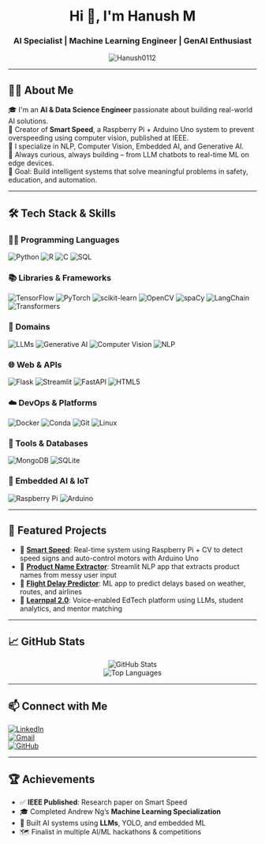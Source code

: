 <h1 align="center">Hi 👋, I'm Hanush M</h1>
<h3 align="center">AI Specialist | Machine Learning Engineer | GenAI Enthusiast</h3>

<p align="center">
  <img src="https://komarev.com/ghpvc/?username=Hanush0112&label=Profile%20views&color=0e75b6&style=flat" alt="Hanush0112" />
</p>

---

## 🧑‍💻 About Me

🎓 I'm an **AI & Data Science Engineer** passionate about building real-world AI solutions.  
🚗 Creator of **Smart Speed**, a Raspberry Pi + Arduino Uno system to prevent overspeeding using computer vision, published at IEEE.  
🤖 I specialize in NLP, Computer Vision, Embedded AI, and Generative AI.  
🧠 Always curious, always building – from LLM chatbots to real-time ML on edge devices.  
🎯 Goal: Build intelligent systems that solve meaningful problems in safety, education, and automation.

---

## 🛠️ Tech Stack & Skills

### 👨‍💻 Programming Languages
![Python](https://img.shields.io/badge/Python-3776AB?style=for-the-badge&logo=python&logoColor=white)
![R](https://img.shields.io/badge/R-276DC3?style=for-the-badge&logo=r&logoColor=white)
![C](https://img.shields.io/badge/C-00599C?style=for-the-badge&logo=c&logoColor=white)
![SQL](https://img.shields.io/badge/SQL-336791?style=for-the-badge&logo=postgresql&logoColor=white)

### 📚 Libraries & Frameworks
![TensorFlow](https://img.shields.io/badge/TensorFlow-FF6F00?style=for-the-badge&logo=tensorflow&logoColor=white)
![PyTorch](https://img.shields.io/badge/PyTorch-EE4C2C?style=for-the-badge&logo=PyTorch&logoColor=white)
![scikit-learn](https://img.shields.io/badge/scikit--learn-F7931E?style=for-the-badge&logo=scikit-learn&logoColor=white)
![OpenCV](https://img.shields.io/badge/OpenCV-27338e?style=for-the-badge&logo=opencv&logoColor=white)
![spaCy](https://img.shields.io/badge/spaCy-09A3D5?style=for-the-badge&logo=spacy&logoColor=white)
![LangChain](https://img.shields.io/badge/LangChain-000000?style=for-the-badge&logo=langchain&logoColor=white)
![Transformers](https://img.shields.io/badge/HuggingFace_Transformers-FFD21F?style=for-the-badge&logo=huggingface&logoColor=black)

### 🧠 Domains
![LLMs](https://img.shields.io/badge/LLMs-100000?style=for-the-badge&logo=OpenAI&logoColor=white)
![Generative AI](https://img.shields.io/badge/Generative%20AI-ff66cc?style=for-the-badge&logo=openai&logoColor=white)
![Computer Vision](https://img.shields.io/badge/Computer%20Vision-blueviolet?style=for-the-badge)
![NLP](https://img.shields.io/badge/NLP-lightblue?style=for-the-badge)

### 🌐 Web & APIs
![Flask](https://img.shields.io/badge/Flask-000000?style=for-the-badge&logo=flask&logoColor=white)
![Streamlit](https://img.shields.io/badge/Streamlit-FF4B4B?style=for-the-badge&logo=streamlit&logoColor=white)
![FastAPI](https://img.shields.io/badge/FastAPI-005571?style=for-the-badge&logo=fastapi)
![HTML5](https://img.shields.io/badge/HTML5-E34F26?style=for-the-badge&logo=html5&logoColor=white)

### ☁️ DevOps & Platforms
![Docker](https://img.shields.io/badge/Docker-2496ED?style=for-the-badge&logo=docker&logoColor=white)
![Conda](https://img.shields.io/badge/Conda-44A833?style=for-the-badge&logo=anaconda&logoColor=white)
![Git](https://img.shields.io/badge/Git-F05032?style=for-the-badge&logo=git&logoColor=white)
![Linux](https://img.shields.io/badge/Linux-FCC624?style=for-the-badge&logo=linux&logoColor=black)

### 🧪 Tools & Databases
![MongoDB](https://img.shields.io/badge/MongoDB-47A248?style=for-the-badge&logo=mongodb&logoColor=white)
![SQLite](https://img.shields.io/badge/SQLite-003B57?style=for-the-badge&logo=sqlite&logoColor=white)

### 🔌 Embedded AI & IoT
![Raspberry Pi](https://img.shields.io/badge/Raspberry%20Pi-C51A4A?style=for-the-badge&logo=raspberry-pi&logoColor=white)
![Arduino](https://img.shields.io/badge/Arduino-00979D?style=for-the-badge&logo=arduino&logoColor=white)

---

## 📌 Featured Projects

- 🔗 [**Smart Speed**](https://github.com/Hanush0112/Smart-Speed): Real-time system using Raspberry Pi + CV to detect speed signs and auto-control motors with Arduino Uno  
- 🔗 [**Product Name Extractor**](https://github.com/Hanush0112/Product-Name-Extraction): Streamlit NLP app that extracts product names from messy user input  
- 🔗 [**Flight Delay Predictor**](https://github.com/Hanush0112/Flight-Delay-Prediction): ML app to predict delays based on weather, routes, and airlines  
- 🔗 [**Learnpal 2.0**](https://github.com/Hanush0112): Voice-enabled EdTech platform using LLMs, student analytics, and mentor matching

---

## 📈 GitHub Stats

<p align="center">
  <img src="https://github-readme-stats.vercel.app/api?username=Hanush0112&show_icons=true&theme=tokyonight" alt="GitHub Stats" />
  <br />
  <img src="https://github-readme-stats.vercel.app/api/top-langs/?username=Hanush0112&layout=compact&theme=tokyonight" alt="Top Languages" />
</p>

---

## 📫 Connect with Me

[![LinkedIn](https://img.shields.io/badge/LinkedIn-Hanush-blue?style=for-the-badge&logo=linkedin)](www.linkedin.com/in/hanush-m-027991333)  
[![Gmail](https://img.shields.io/badge/Gmail-hanush0112@gmail.com-red?style=for-the-badge&logo=gmail&logoColor=white)](mailto:hanush0112@gmail.com)  
[![GitHub](https://img.shields.io/badge/GitHub-Hanush0112-333?style=for-the-badge&logo=github)]((https://github.com/Hanush0112))

---

## 🏆 Achievements

- ✅ **IEEE Published**: Research paper on Smart Speed
- 🎓 Completed Andrew Ng’s **Machine Learning Specialization**
- 🧠 Built AI systems using **LLMs**, YOLO, and embedded ML
- 🗺️ Finalist in multiple AI/ML hackathons & competitions
